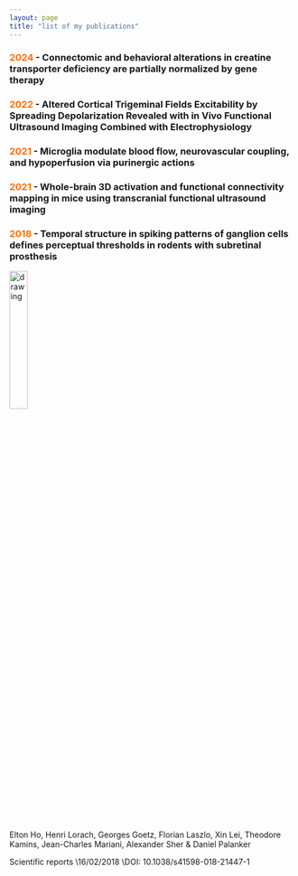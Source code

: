 ```yaml
---
layout: page
title: "list of my publications"
---
```


### <span style="color:#FC6F03">2024</span> - Connectomic and behavioral alterations in creatine transporter deficiency are partially normalized by gene therapy

### <span style="color:#FC6F03">2022</span> - Altered Cortical Trigeminal Fields Excitability by Spreading Depolarization Revealed with in Vivo Functional Ultrasound Imaging Combined with Electrophysiology

### <span style="color:#FC6F03">2021</span> - Microglia modulate blood flow, neurovascular coupling, and hypoperfusion via purinergic actions

### <span style="color:#FC6F03">2021</span> - Whole-brain 3D activation and functional connectivity mapping in mice using transcranial functional ultrasound imaging

### <span style="color:#FC6F03">2018</span> - Temporal structure in spiking patterns of ganglion cells defines perceptual thresholds in rodents with subretinal prosthesis


<!-- <a href="https://JCMariani.github.io/_posts/publications/00_Temporal-prosthesis_Ho_2018/00_Temporal-prosthesis_Ho_2018.md"> -->
<a href="https://JCMariani.github.io/_posts/2020-02-26-flake-it-till-you-make-it.md">
<img src="https://JCMariani.github.io/assets/img/2018_Ho_Temporal-structure.png" alt="drawing" width="25%" class="center"/>
</a>

Elton Ho, Henri Lorach, Georges Goetz, Florian Laszlo, Xin Lei, Theodore Kamins, Jean-Charles Mariani, Alexander Sher & Daniel Palanker 

Scientific reports \\16/02/2018 \\DOI: 10.1038/s41598-018-21447-1 


